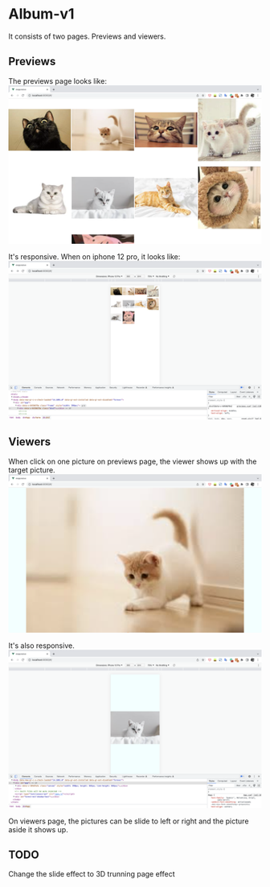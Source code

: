 # Album-v1

It consists of two pages. Previews and viewers.

## Previews
The previews page looks like:
![previews](../screenshots/previews.png)

It's responsive. When on iphone 12 pro, it looks like:
![previews-on-iphone12pro](../screenshots/previews-12pro.png)

## Viewers
When click on one picture on previews page, the viewer shows up with the target picture.
![Viewers](../screenshots/clickat.png)

It's also responsive.
![Viewers-on-iphone12pro](../screenshots/clickat-12pro.png)

On viewers page, the pictures can be slide to left or right and the picture aside it shows up.

## TODO
Change the slide effect to 3D trunning page effect
